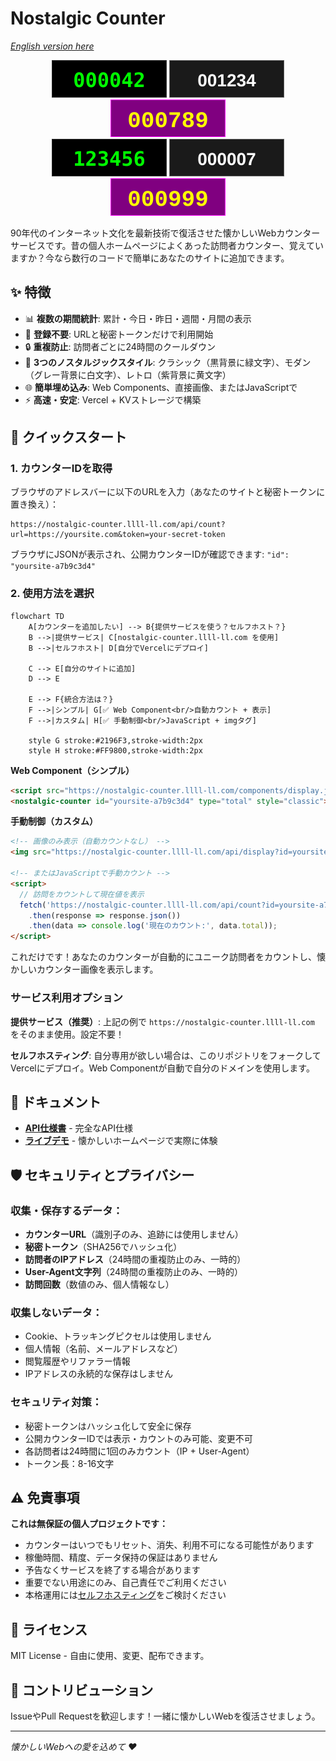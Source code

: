 # Nostalgic Counter

*[English version here](README.md)*

<div align="center">
  <img src="docs/images/classic-total.svg" alt="クラシックスタイル" />
  <img src="docs/images/modern-today.svg" alt="モダンスタイル" />
  <img src="docs/images/retro-week.svg" alt="レトロスタイル" />
  <br>
  <img src="docs/images/classic-large.svg" alt="大きなカウンター" />
  <img src="docs/images/modern-small.svg" alt="小さなカウンター" />
  <img src="docs/images/retro-medium.svg" alt="中くらいのカウンター" />
</div>

90年代のインターネット文化を最新技術で復活させた懐かしいWebカウンターサービスです。昔の個人ホームページによくあった訪問者カウンター、覚えていますか？今なら数行のコードで簡単にあなたのサイトに追加できます。

## ✨ 特徴

- 📊 **複数の期間統計**: 累計・今日・昨日・週間・月間の表示
- 🚫 **登録不要**: URLと秘密トークンだけで利用開始
- 🔒 **重複防止**: 訪問者ごとに24時間のクールダウン
- 🎨 **3つのノスタルジックスタイル**: クラシック（黒背景に緑文字）、モダン（グレー背景に白文字）、レトロ（紫背景に黄文字）
- 🌐 **簡単埋め込み**: Web Components、直接画像、またはJavaScriptで
- ⚡ **高速・安定**: Vercel + KVストレージで構築

## 🚀 クイックスタート

### 1. カウンターIDを取得

ブラウザのアドレスバーに以下のURLを入力（あなたのサイトと秘密トークンに置き換え）：

```
https://nostalgic-counter.llll-ll.com/api/count?url=https://yoursite.com&token=your-secret-token
```

ブラウザにJSONが表示され、公開カウンターIDが確認できます: `"id": "yoursite-a7b9c3d4"`

### 2. 使用方法を選択

```mermaid
flowchart TD
    A[カウンターを追加したい] --> B{提供サービスを使う？セルフホスト？}
    B -->|提供サービス| C[nostalgic-counter.llll-ll.com を使用]
    B -->|セルフホスト| D[自分でVercelにデプロイ]
    
    C --> E[自分のサイトに追加]
    D --> E
    
    E --> F{統合方法は？}
    F -->|シンプル| G[✅ Web Component<br/>自動カウント + 表示]
    F -->|カスタム| H[✅ 手動制御<br/>JavaScript + imgタグ]
    
    style G stroke:#2196F3,stroke-width:2px
    style H stroke:#FF9800,stroke-width:2px
```

**Web Component（シンプル）**
```html
<script src="https://nostalgic-counter.llll-ll.com/components/display.js"></script>
<nostalgic-counter id="yoursite-a7b9c3d4" type="total" style="classic"></nostalgic-counter>
```

**手動制御（カスタム）**
```html
<!-- 画像のみ表示（自動カウントなし） -->
<img src="https://nostalgic-counter.llll-ll.com/api/display?id=yoursite-a7b9c3d4&type=total&style=classic" alt="カウンター" />

<!-- またはJavaScriptで手動カウント -->
<script>
  // 訪問をカウントして現在値を表示
  fetch('https://nostalgic-counter.llll-ll.com/api/count?id=yoursite-a7b9c3d4')
    .then(response => response.json())
    .then(data => console.log('現在のカウント:', data.total));
</script>
```

これだけです！あなたのカウンターが自動的にユニーク訪問者をカウントし、懐かしいカウンター画像を表示します。

### サービス利用オプション

**提供サービス（推奨）**: 上記の例で `https://nostalgic-counter.llll-ll.com` をそのまま使用。設定不要！

**セルフホスティング**: 自分専用が欲しい場合は、このリポジトリをフォークしてVercelにデプロイ。Web Componentが自動で自分のドメインを使用します。

## 📖 ドキュメント

- **[API仕様書](docs/API_ja.md)** - 完全なAPI仕様
- **[ライブデモ](https://nostalgic-counter.llll-ll.com)** - 懐かしいホームページで実際に体験


## 🛡️ セキュリティとプライバシー

### 収集・保存するデータ：
- **カウンターURL**（識別子のみ、追跡には使用しません）
- **秘密トークン**（SHA256でハッシュ化）
- **訪問者のIPアドレス**（24時間の重複防止のみ、一時的）
- **User-Agent文字列**（24時間の重複防止のみ、一時的）
- **訪問回数**（数値のみ、個人情報なし）

### 収集しないデータ：
- Cookie、トラッキングピクセルは使用しません
- 個人情報（名前、メールアドレスなど）
- 閲覧履歴やリファラー情報
- IPアドレスの永続的な保存はしません

### セキュリティ対策：
- 秘密トークンはハッシュ化して安全に保存
- 公開カウンターIDでは表示・カウントのみ可能、変更不可
- 各訪問者は24時間に1回のみカウント（IP + User-Agent）
- トークン長：8-16文字

## ⚠️ 免責事項

**これは無保証の個人プロジェクトです：**
- カウンターはいつでもリセット、消失、利用不可になる可能性があります
- 稼働時間、精度、データ保持の保証はありません
- 予告なくサービスを終了する場合があります
- 重要でない用途にのみ、自己責任でご利用ください
- 本格運用には[セルフホスティング](#-サービス利用方法)をご検討ください


## 📜 ライセンス

MIT License - 自由に使用、変更、配布できます。

## 🌟 コントリビューション

IssueやPull Requestを歓迎します！一緒に懐かしいWebを復活させましょう。

---

*懐かしいWebへの愛を込めて ❤️*